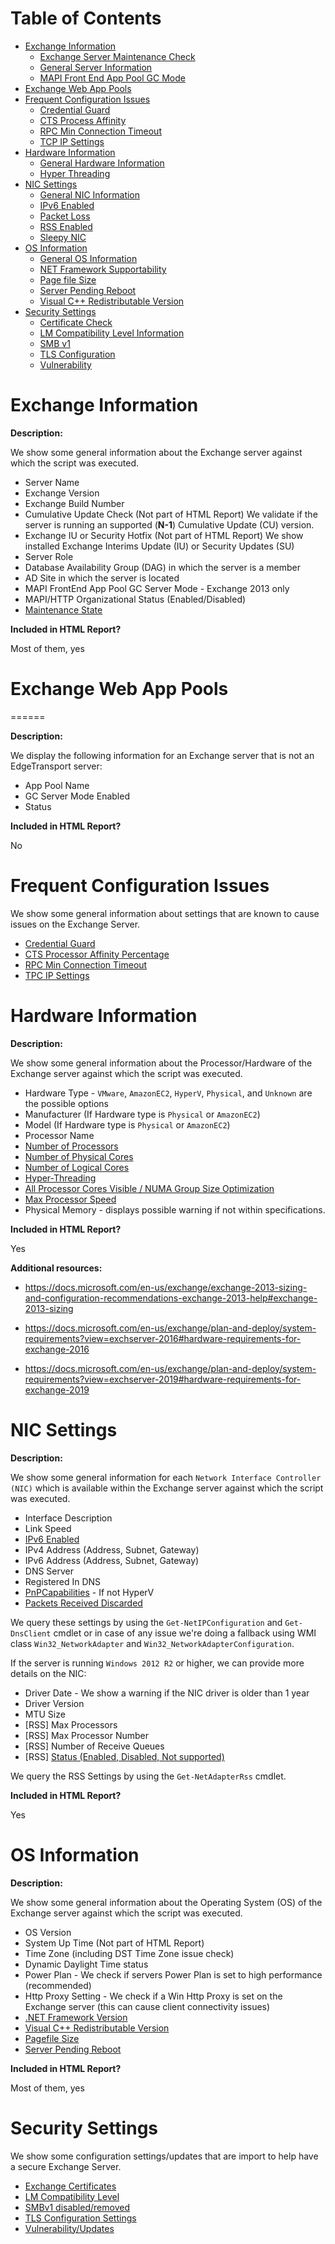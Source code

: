 
Table of Contents
=================

<!-- toc -->
- [Exchange Information](#Exchange-Information)
    + [Exchange Server Maintenance Check](.\ExchangeInformation\ExchangeServerMaintenanceCheck.md)
    + [General Server Information](.\ExchangeInformation\GeneralServerInformation.md)
    + [MAPI Front End App Pool GC Mode](.\ExchangeInformation\MAPIFrontEndAppPoolGCModeCheck.md)
- [Exchange Web App Pools](.\ExchangeWebAppPools\WebAppPoolStatusInformation.md)
- [Frequent Configuration Issues](#Frequent-Configuration-Issues)
    + [Credential Guard](.\FrequentConfigurationIssues\CredentialGuardCheck.md)
    + [CTS Process Affinity](.\FrequentConfigurationIssues\CTSProcessorAffinityPercentageCheck.md)
    + [RPC Min Connection Timeout](.\FrequentConfigurationIssues\RPCMinConnectionTimeoutCheck.md)
    + [TCP IP Settings](.\FrequentConfigurationIssues\TCPIPSettingsCheck.md)
- [Hardware Information](#Hardware-Information)
    + [General Hardware Information](.\HardwareInformation\GeneralHardwareInformation.md)
    + [Hyper Threading](.\HardwareInformation\HyperThreadingCheck.md)
- [NIC Settings](#NIC-Settings)
    + [General NIC Information](.\NICSettings\GeneralNICInformation.md)
    + [IPv6 Enabled](.\NICSettings\IPv6EnabledCheck.md)
    + [Packet Loss](.\NICSettings\PacketsLossCheck.md)
    + [RSS Enabled](.\NICSettings\RSSEnabledCheck.md)
    + [Sleepy NIC](.\NICSettings\SleepyNICCheck.md)
- [OS Information](#OS-Information)
    + [General OS Information](.\OSInformation\GeneralOSInformation.md)
    + [NET Framework Supportability](.\OSInformation\NETFrameworkSupportabilityCheck.md)
    + [Page file Size](.\OSInformation\PagefileSizeCheck.md)
    + [Server Pending Reboot](.\OSInformation\ServerPendingRebootCheck.md)
    + [Visual C++ Redistributable Version](.\OSInformation\VisualCRedistributableVersionCheck.md)
- [Security Settings](#Security-Settings)
    + [Certificate Check](.\SecuritySettings\CertificateCheck.md)
    + [LM Compatibility Level Information](.\SecuritySettings\LMCompatibilityLevelInformationCheck.md)
    + [SMB v1](.\SecuritySettings\SMBv1Check.md)
    + [TLS Configuration](.\SecuritySettings\TLSConfigurationCheck.md)
    + [Vulnerability](SecuritySettings/VulnerabilityCheck.md)
<!-- tocstop -->

# Exchange Information

**Description:**

We show some general information about the Exchange server against which the script was executed.

- Server Name
- Exchange Version
- Exchange Build Number
- Cumulative Update Check (Not part of HTML Report)
We validate if the server is running an supported (**N-1**) Cumulative Update (CU) version.
- Exchange IU or Security Hotfix (Not part of HTML Report)
We show installed Exchange Interims Update (IU) or Security Updates (SU)
- Server Role
- Database Availability Group (DAG) in which the server is a member
- AD Site in which the server is located
- MAPI FrontEnd App Pool GC Server Mode - Exchange 2013 only
- MAPI/HTTP Organizational Status (Enabled/Disabled)
- [Maintenance State](.\ExchangeInformation\ExchangeServerMaintenanceCheck.md)

**Included in HTML Report?**

Most of them, yes

# Exchange Web App Pools

======

**Description:**

We display the following information for an Exchange server that is not an EdgeTransport server:
- App Pool Name
- GC Server Mode Enabled
- Status

**Included in HTML Report?**

No

# Frequent Configuration Issues

We show some general information about settings that are known to cause issues on the Exchange Server.

- [Credential Guard](.\FrequentConfigurationIssues\CredentialGuardCheck.md)
- [CTS Processor Affinity Percentage](.\FrequentConfigurationIssues\CTSProcessorAffinityPercentageCheck.md)
- [RPC Min Connection Timeout](.\FrequentConfigurationIssues\RPCMinConnectionTimeoutCheck.md)
- [TPC IP Settings](.\FrequentConfigurationIssues\TCPIPSettingsCheck.md)

# Hardware Information

**Description:**

We show some general information about the Processor/Hardware of the Exchange server against which the script was executed.

- Hardware Type - `VMware`, `AmazonEC2`, `HyperV`, `Physical`, and `Unknown` are the possible options
- Manufacturer (If Hardware type is `Physical` or `AmazonEC2`)
- Model (If Hardware type is `Physical` or `AmazonEC2`)
- Processor Name
- [Number of Processors](HardwareInformation/Processor.md#Number-Of-Processors)
- [Number of Physical Cores](.\HardwareInformation\Processor.md#Number-Of-Logical-and-Physical-Cores)
- [Number of Logical Cores](.\HardwareInformation\Processor.md#Number-Of-Logical-and-Physical-Cores)
- [Hyper-Threading](.\HardwareInformation\HyperThreadingCheck.md)
- [All Processor Cores Visible / NUMA Group Size Optimization](.\HardwareInformation\NumaBiosCheck.md)
- [Max Processor Speed](.\HardwareInformation\Processor.md#Max-Processor-Speed)
- Physical Memory - displays possible warning if not within specifications.

**Included in HTML Report?**

Yes

**Additional resources:**

- https://docs.microsoft.com/en-us/exchange/exchange-2013-sizing-and-configuration-recommendations-exchange-2013-help#exchange-2013-sizing

- https://docs.microsoft.com/en-us/exchange/plan-and-deploy/system-requirements?view=exchserver-2016#hardware-requirements-for-exchange-2016

- https://docs.microsoft.com/en-us/exchange/plan-and-deploy/system-requirements?view=exchserver-2019#hardware-requirements-for-exchange-2019

# NIC Settings

**Description:**

We show some general information for each `Network Interface Controller (NIC)` which is available within the Exchange server against which the script was executed.

- Interface Description
- Link Speed
- [IPv6 Enabled](.\NICSettings\IPv6EnabledCheck.md)
- IPv4 Address (Address, Subnet, Gateway)
- IPv6 Address (Address, Subnet, Gateway)
- DNS Server
- Registered In DNS
- [PnPCapabilities](.\NICSettings\SleepyNICCheck.md) - If not HyperV
- [Packets Received Discarded](.\NICSettings\PacketsLossCheck.md)

We query these settings by using the `Get-NetIPConfiguration` and `Get-DnsClient` cmdlet or in case of any issue we're doing a fallback using WMI class `Win32_NetworkAdapter` and `Win32_NetworkAdapterConfiguration`.

If the server is running `Windows 2012 R2` or higher, we can provide more details on the NIC:

- Driver Date - We show a warning if the NIC driver is older than 1 year
- Driver Version
- MTU Size
- [RSS] Max Processors
- [RSS] Max Processor Number
- [RSS] Number of Receive Queues
- [RSS] [Status (Enabled, Disabled, Not supported)](.\NICSettings\RSSEnabledCheck.md)

We query the RSS Settings by using the `Get-NetAdapterRss` cmdlet.

**Included in HTML Report?**

Yes

# OS Information

**Description:**

We show some general information about the Operating System (OS) of the Exchange server against which the script was executed.

- OS Version
- System Up Time (Not part of HTML Report)
- Time Zone (including DST Time Zone issue check)
- Dynamic Daylight Time status
- Power Plan - We check if servers Power Plan is set to high performance (recommended)
- Http Proxy Setting - We check if a Win Http Proxy is set on the Exchange server (this can cause client connectivity issues)
- [.NET Framework Version](.\OSInformation\NETFrameworkSupportabilityCheck.md)
- [Visual C++ Redistributable Version](.\OSInformation\VisualCRedistributableVersionCheck.md)
- [Pagefile Size](.\OSInformation\PagefileSizeCheck.md)
- [Server Pending Reboot](.OSInformation\ServerPendingRebootCheck.md)

**Included in HTML Report?**

Most of them, yes

# Security Settings

We show some configuration settings/updates that are import to help have a secure Exchange Server.

- [Exchange Certificates](.\SecuritySettings\CertificateCheck.md)
- [LM Compatibility Level](.\SecuritySettings\LMCompatibilityLevelInformationCheck.md)
- [SMBv1 disabled/removed](.\SecuritySettings\SMBv1Check.md)
- [TLS Configuration Settings](.\SecuritySettings\TLSConfigurationCheck.md)
- [Vulnerability/Updates](.\SecuritySettings\VulnerabilityCheck.md)